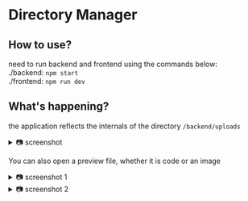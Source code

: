 # Directory Manager

## How to use?
need to run backend and frontend using the commands below:
<br/>
./backend: ```npm start```
<br/>
./frontend: ```npm run dev```

## What's happening?
the application reflects the internals of the directory ```/backend/uploads```
<details>
<summary>📷 screenshot</summary>

<img src="https://github.com/aleksey-iwanow/DirectoryManager/blob/main/screenshots_/image1.png" width="70%"/>

</details>

You can also open a preview file, whether it is code or an image
<details>
<summary>📷 screenshot 1</summary>

<img src="https://github.com/aleksey-iwanow/DirectoryManager/blob/main/screenshots_/image2.png" width="70%"/>

</details>
<details>
<summary>📷 screenshot 2</summary>

<img src="https://github.com/aleksey-iwanow/DirectoryManager/blob/main/screenshots_/image3.png" width="70%"/>

</details>

